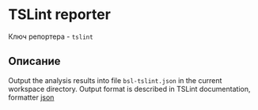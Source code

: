 # TSLint reporter

Ключ репортера - `tslint`

## Описание

Output the analysis results into file `bsl-tslint.json` in the current workspace directory. Output format is described in TSLint documentation, formatter  [json](https://palantir.github.io/tslint/formatters/json/)

